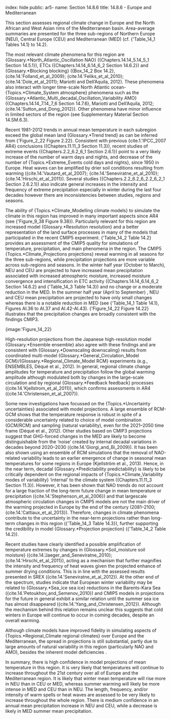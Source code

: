 index: hide
public: ar5-
name: Section 14.8.6
title: 14.8.6 - Europe and Mediterranean

This section assesses regional climate change in Europe and the North African and West Asian rims of the Mediterranean basin. Area-average summaries are presented for the three sub-regions of Northern Europe (NEU), Central Europe (CEU) and Mediterranean (MED) (cf. {'Table_14_1 Tables 14.1} to 14.2).

The most relevant climate phenomena for this region are {Glossary.*North_Atlantic_Oscillation NAO} ({Chapters.14.14_5.14_5_1 Section 14.5.1}), ETCs ({Chapters.14.14_6.14_6_2 Section 14.6.2}) and {Glossary.*Blocking blocking} ({Box_14_2 Box 14.2}, {cite.14.'Folland_et_al_2009}; {cite.14.'Feliks_et_al_2010}; {cite.14.'Dole_et_al_2011}; Mariotti and Dell’Aquila, 2012). These phenomena also interact with longer time-scale North Atlantic ocean-{Topics.*Climate_System atmosphere} phenomena such as the {Glossary.*Atlantic_Multi_decadal_Oscillation_Variability AMO} ({Chapters.14.14_7.14_7_6 Section 14.7.6}, Mariotti and Dell’Aquila, 2012; {cite.14.'Sutton_and_Dong_2012}). Other phenomena have minor influence in limited sectors of the region (see Supplementary Material Section 14.SM.6.3).

Recent 1981-2012 trends in annual mean temperature in each subregion exceed the global mean land {Glossary.*Trend trend} as can be inferred from {'Figure_2_22 Figure 2.22}. Consistent with previous {cite.1.'IPCC_2007 AR4} conclusions ({Chapters.11.11_3 Section 11.3}), recent studies of extreme events ({Chapters.2.2_6.2_6_1 Section 2.6.1}) point to a very likely increase of the number of warm days and nights, and decrease of the number of {Topics.*Extreme_Events cold days and nights}, since 1950 in Europe. Heat waves can be amplified by drier soil conditions resulting from warming ({cite.14.'Vautard_et_al_2007}; {cite.14.'Seneviratne_et_al_2010}; {cite.14.'Hirschi_et_al_2011}). Several studies ({Chapters.2.2_6.2_6_2.2_6_2_1 Section 2.6.2.1}) also indicate general increases in the intensity and frequency of extreme precipitation especially in winter during the last four decades however there are inconsistencies between studies, regions and seasons.

The ability of {Topics.*Climate_Modelling climate models} to simulate the climate in this region has improved in many important aspects since AR4 (see {'Figure_9_38 Figure 9.38}). Particularly relevant for this region are increased model {Glossary.*Resolution resolution} and a better representation of the land surface processes in many of the models that participated in the recent CMIP5 experiment. {'Table_14_2 Table 14.2} provides an assessment of the CMIP5 quality for simulations of temperature, precipitation, and main phenomena in the region. The CMIP5 {Topics.*Climate_Projections projections} reveal warming in all seasons for the three sub-regions, while precipitation projections are more variable across sub-regions and seasons. In the winter half year (October to March), NEU and CEU are projected to have increased mean precipitation associated with increased atmospheric moisture, increased moisture convergence and intensification in ETC activity ({Chapters.14.14_6.14_6_2 Section 14.6.2} and {'Table_14_3 Table 14.3}) and no change or a moderate reduction in the MED. In the summer half year (April to September) , NEU and CEU mean precipitation are projected to have only small changes whereas there is a notable reduction in MED (see {'Table_14_1 Table 14.1}, Figures AI.36 to AI.37 and AI.42-AI.43). {'Figure_14_22 Figure 14.22} illustrates that the precipitation changes are broadly consistent with the findings CMIP3.

{image:'Figure_14_22}

High-resolution projections from the Japanese high-resolution model {Glossary.*Ensemble ensemble} also agree with these findings and are consistent with {Glossary.*Downscaling downscaling} results from coordinated multi-model {Glossary.*General_Circulation_Model GCM}/{Glossary.*Regional_Climate_Model RCM} experiments (e.g., ENSEMBLES, Déqué et al., 2012). In general, regional climate change amplitudes for temperature and precipitation follow the global warming amplitude although modulated both by changes in the large-scale circulation and by regional {Glossary.*Feedback feedback} processes ({cite.14.'Kjellstrom_et_al_2011}), which confirms assessments in AR4 ({cite.14.'Christensen_et_al_2007}).

Some new investigations have focussed on the {Topics.*Uncertainty uncertainties} associated with model projections. A large ensemble of RCM-GCM shows that the temperature response is robust in spite of a considerable uncertainty related to choice of model combination (GCM/RCM) and sampling (natural variability), even for the 2021–2050 time frame (Déqué et al., 2012). Other studies based on CMIP3 projections suggest that GHG-forced changes in the MED are likely to become distinguishable from the ‘noise’ created by internal decadal variations in decades beyond 2020–2030 ({cite.14.'Giorgi_and_Bi_2009}). It has been also shown using an ensemble of RCM simulations that the removal of NAO-related variability leads to an earlier emergence of change in seasonal mean temperatures for some regions in Europe (Kjellström et al., 2013). Hence, in the near term, decadal {Glossary.*Predictability predictability} is likely to be critically dependent on the regional impacts of {Topics.*Climate_Variability modes of variability} ‘internal’ to the climate system ({Chapters.11.11_3 Section 11.3}). However, it has been shown that NAO trends do not account for a large fraction of the long-term future change in mean temperature or precipitation ({cite.14.'Stephenson_et_al_2006}) and that largescale atmospheric circulation changes in CMIP5 models are not the main driver of the warming projected in Europe by the end of the century (2081–2100; {cite.14.'Cattiaux_et_al_2013}). Therefore, changes in climate phenomena contribute to the uncertainty in the near-term projections rather than long-term changes in this region ({'Table_14_3 Table 14.3}), further supporting the credibility in model {Glossary.*Projection projection} ({'Table_14_2 Table 14.2}).

Recent studies have clearly identified a possible amplification of temperature extremes by changes in {Glossary.*Soil_moisture soil moisture} ({cite.14.'Jaeger_and_Seneviratne_2010}; {cite.14.'Hirschi_et_al_2011}), acting as a mechanism that further magnifies the intensity and frequency of heat waves given the projected enhance of summer drying conditions. This is in line with the assessed results presented in SREX ({cite.14.'Seneviratne_et_al_2012}). At the other end of the spectrum, studies indicate that European winter variability may be related to {Glossary.*Sea_ice sea ice} reductions in the Barents-Kara Sea ({cite.14.'Petoukhov_and_Semenov_2010}) and CMIP5 models in projections for the future in general exhibit a similar relation until the summer sea ice has almost disappeared ({cite.14.'Yang_and_Christensen_2012}). Although the mechanism behind this relation remains unclear this suggests that cold winters in Europe will continue to occur in coming decades, despite an overall warming.

Although climate models have improved fidelity in simulating aspects of {Topics.*Regional_Climate regional climates} over Europe and the Mediterranean, the spread in projections is still substantial, partly due to large amounts of natural variability in this region (particularly NAO and AMO), besides the inherent model deficiencies .

In summary, there is high confidence in model projections of mean temperature in this region. It is very likely that temperatures will continue to increase throughout the 21st century over all of Europe and the Mediterranean region. It is likely that winter mean temperature will rise more in NEU than in CEU or MED, whereas summer warming will likely be more intense in MED and CEU than in NEU. The length, frequency, and/or intensity of warm spells or heat waves are assessed to be very likely to increase throughout the whole region. There is medium confidence in an annual mean precipitation increase in NEU and CEU, while a decrease is likely in MED summer mean precipitation.

